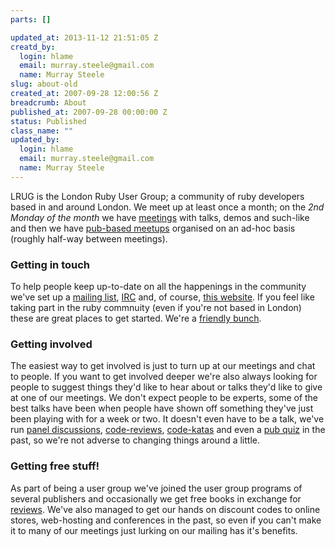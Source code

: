 ```yaml
--- 
parts: []

updated_at: 2013-11-12 21:51:05 Z
creatd_by: 
  login: hlame
  email: murray.steele@gmail.com
  name: Murray Steele
slug: about-old
created_at: 2007-09-28 12:00:56 Z
breadcrumb: About
published_at: 2007-09-28 00:00:00 Z
status: Published
class_name: ""
updated_by: 
  login: hlame
  email: murray.steele@gmail.com
  name: Murray Steele
---
```


LRUG is the London Ruby User Group; a community of ruby developers based in and around London.  We meet up at least once a month; on the _2nd Monday of the month_ we have [meetings](/meetings) with talks, demos and such-like and then we have [pub-based meetups](/nights) organised on an ad-hoc basis (roughly half-way between meetings).

### Getting in touch

To help people keep up-to-date on all the happenings in the community we've set up a [mailing list](http://lists.lrug.org/listinfo.cgi/chat-lrug.org), [IRC](/irc) and, of course, [this website](/).  If you feel like taking part in the ruby commnuity (even if you're not based in London) these are great places to get started.  We're a [friendly bunch](/members-and-friends).

### Getting involved

The easiest way to get involved is just to turn up at our meetings and chat to people.  If you want to get involved deeper we're also always looking for people to suggest things they'd like to hear about or talks they'd like to give at one of our meetings.  We don't expect people to be experts, some of the best talks have been when people have shown off something they've just been playing with for a week or two.  It doesn't even have to be a talk, we've run [panel discussions](/meetings/2007/04/04/april-2007-meeting/), [code-reviews](/meetings/2007/02/19/march-2007-meeting/), [code-katas](/meetings/2007/06/04/june-2007-meeting/) and even a [pub quiz](/meetings/2006/12/07/january-2007-meeting-updated/) in the past, so we're not adverse to changing things around a little.

### Getting free stuff!

As part of being a user group we've joined the user group programs of several publishers and occasionally we get free books in exchange for [reviews](/book-reviews).  We've also managed to get our hands on discount codes to online stores, web-hosting and conferences in the past, so even if you can't make it to many of our meetings just lurking on our mailing has it's benefits.
